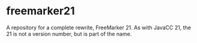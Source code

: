 # freemarker21
A repository for a complete rewrite, FreeMarker 21. As with JavaCC 21, the 21 is not a version number, but is part of the name.
